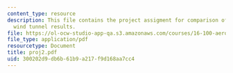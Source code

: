```yaml
---
content_type: resource
description: This file contains the project assigment for comparison of analytic and
  wind tunnel results.
file: https://ol-ocw-studio-app-qa.s3.amazonaws.com/courses/16-100-aerodynamics-fall-2005/300202d9db6b61b9a217f9d168aa7cc4_proj2.pdf
file_type: application/pdf
resourcetype: Document
title: proj2.pdf
uid: 300202d9-db6b-61b9-a217-f9d168aa7cc4
---
```

